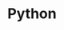 ---
layout: tag-list
type: tag
title: Python
slug: python
category: devlog
sidebar: true
order: 4
description: >
   python 내용 정리
---